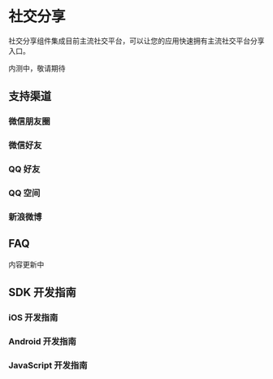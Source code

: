 # 社交分享
社交分享组件集成目前主流社交平台，可以让您的应用快速拥有主流社交平台分享入口。

内测中，敬请期待

## 支持渠道
### 微信朋友圈
### 微信好友
### QQ 好友
### QQ 空间
### 新浪微博

## FAQ
内容更新中
## SDK 开发指南
### iOS 开发指南
### Android 开发指南
### JavaScript 开发指南
